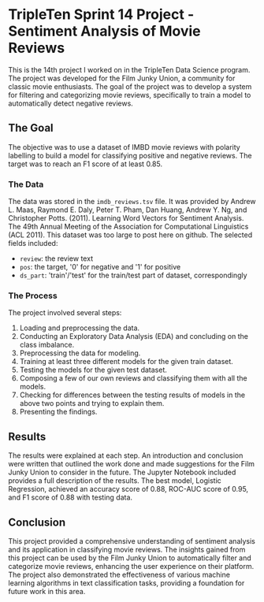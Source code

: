 # TripleTen Sprint 14 Project - Sentiment Analysis of Movie Reviews

This is the 14th project I worked on in the TripleTen Data Science program. The project was developed for the Film Junky Union, a community for classic movie enthusiasts. The goal of the project was to develop a system for filtering and categorizing movie reviews, specifically to train a model to automatically detect negative reviews.

## The Goal

The objective was to use a dataset of IMBD movie reviews with polarity labelling to build a model for classifying positive and negative reviews. The target was to reach an F1 score of at least 0.85.

### The Data

The data was stored in the `imdb_reviews.tsv` file. It was provided by Andrew L. Maas, Raymond E. Daly, Peter T. Pham, Dan Huang, Andrew Y. Ng, and Christopher Potts. (2011). Learning Word Vectors for Sentiment Analysis. The 49th Annual Meeting of the Association for Computational Linguistics (ACL 2011). This dataset was too large to post here on github. The selected fields included:

- `review`: the review text
- `pos`: the target, '0' for negative and '1' for positive
- `ds_part`: 'train'/'test' for the train/test part of dataset, correspondingly

### The Process

The project involved several steps:

1. Loading and preprocessing the data.
2. Conducting an Exploratory Data Analysis (EDA) and concluding on the class imbalance.
3. Preprocessing the data for modeling.
4. Training at least three different models for the given train dataset.
5. Testing the models for the given test dataset.
6. Composing a few of our own reviews and classifying them with all the models.
7. Checking for differences between the testing results of models in the above two points and trying to explain them.
8. Presenting the findings.

## Results

The results were explained at each step. An introduction and conclusion were written that outlined the work done and made suggestions for the Film Junky Union to consider in the future. The Jupyter Notebook included provides a full description of the results. The best model, Logistic Regression, achieved an accuracy score of 0.88, ROC-AUC score of 0.95, and F1 score of 0.88 with testing data.

## Conclusion

This project provided a comprehensive understanding of sentiment analysis and its application in classifying movie reviews. The insights gained from this project can be used by the Film Junky Union to automatically filter and categorize movie reviews, enhancing the user experience on their platform. The project also demonstrated the effectiveness of various machine learning algorithms in text classification tasks, providing a foundation for future work in this area.
